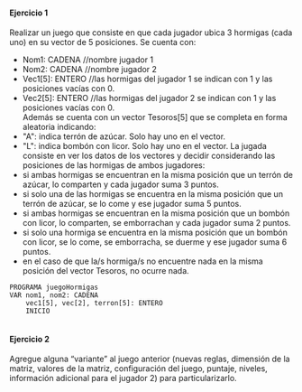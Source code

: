 #### Ejercicio 1
Realizar un juego que consiste en que cada jugador ubica 3 hormigas (cada uno) en su vector de 5 posiciones. Se cuenta con:
- Nom1: CADENA //nombre jugador 1
- Nom2: CADENA //nombre jugador 2 
- Vec1\[5]: ENTERO //las hormigas del jugador 1 se indican con 1 y las posiciones vacías con 0.
- Vec2\[5]: ENTERO //las hormigas del jugador 2 se indican con 1 y las posiciones vacías con 0.  
Además se cuenta con un vector Tesoros\[5] que se completa en forma aleatoria indicando: 
- "A": indica terrón de azúcar. Solo hay uno en el vector. 
- "L": indica bombón con licor. Solo hay uno en el vector. 
La jugada consiste en ver los datos de los vectores y decidir considerando las posiciones de las hormigas de ambos jugadores: 
- si ambas hormigas se encuentran en la misma posición que un terrón de azúcar, lo comparten y cada jugador suma 3 puntos. 
- si solo una de las hormigas se encuentra en la misma posición que un terrón de azúcar, se lo come y ese jugador suma 5 puntos. 
- si ambas hormigas se encuentran en la misma posición que un bombón con licor, lo comparten, se emborrachan y cada jugador suma 2 puntos. 
- si solo una hormiga se encuentra en la misma posición que un bombón con licor, se lo come, se emborracha, se duerme y ese jugador suma 6 puntos. 
- en el caso de que la/s hormiga/s no encuentre nada en la misma posición del vector Tesoros, no ocurre nada.

```
PROGRAMA juegoHormigas
VAR nom1, nom2: CADENA
	vec1[5], vec[2], terron[5]: ENTERO
	INICIO
		
```

#### Ejercicio 2
Agregue alguna “variante” al juego anterior (nuevas reglas, dimensión de la matriz, valores de la matriz, configuración del juego, puntaje, niveles, información adicional para el jugador 2) para particularizarlo.
